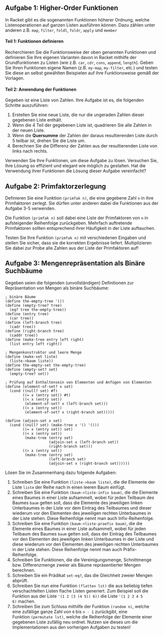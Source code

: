 ## Aufgabe 1: Higher-Order Funktionen
In Racket gibt es die sogenannten Funktionen höherer Ordnung, welche Listenoperationen auf ganzen Listen ausführen können. Dazu zählen unter anderen z.B. `map`, `filter`, `foldl`, `foldr`, `apply` und `member`

#### Teil 1: Funktionen definieren
Recherchieren Sie die Funktionsweise der oben genannten Funktionen und definieren Sie Ihre eigenen Varianten davon in Racket mithilfe der Grundfunktionen zu Listen (wie z.B. `car`, `cdr`, `cons`, `append`, `length`). Geben Sie Ihren Funktionen eigene Namen (z.B. `my-map`, `my-filter`, etc.) und testen Sie diese an selbst gewählten Beispielen auf ihre Funktionsweise gemäß der Vorlagen.

#### Teil 2: Anwendung der Funktionen
Gegeben ist eine Liste von Zahlen. Ihre Aufgabe ist es, die folgenden Schritte auszuführen:
1.  Erstellen Sie eine neue Liste, die nur die ungeraden Zahlen dieser gegebenen Liste enthält.
2.  Wenn die 4 Teil der gegebenen Liste ist, quadrieren Sie alle Zahlen in der neuen Liste.
3.  Wenn die **Quersumme** der Zahlen der daraus resultierenden Liste durch 5 teilbar ist, drehen Sie die Liste um.
4.  Berechnen Sie die Differenz der Zahlen aus der resultierenden Liste von links nach rechts.

Verwenden Sie Ihre Funktionen, um diese Aufgabe zu lösen. Versuchen Sie, Ihre Lösung so effizient und elegant wie möglich zu gestalten. Hat die Verwendung ihrer Funktionen die Lösung dieser Aufgabe vereinfacht?

## Aufgabe 2: Primfaktorzerlegung
Definieren Sie eine Funktion `(primfak n)`, die eine gegebene Zahl `n` in ihre Primfaktoren zerlegt. Sie dürfen unter anderen dabei die Funktionen aus der Aufgabe 3-5 verwenden.

Die Funktion `(primfak n)` soll dabei eine Liste der Primfaktoren von `n` in aufsteigender Reihenfolge zurückgeben. Mehrfach auftretende Primfaktoren sollten entsprechend ihrer Häufigkeit in der Liste auftauchen.  

Testen Sie Ihre Funktion `(primfak n)` mit verschiedenen Eingaben und stellen Sie sicher, dass sie die korrekten Ergebnisse liefert. Multiplizieren Sie dabei zur Probe alle Zahlen aus der Liste der Primfaktoren auf!

## Aufgabe 3: Mengenrepräsentation als Binäre Suchbäume
Gegeben seien die folgenden (unvollständigen) Definitionen zur Repräsentation von Mengen als binäre Suchbäume:
```racket
; binäre Bäume
(define the-empty-tree '())
(define (empty-tree? tree) 
  (eq? tree the-empty-tree))
(define (entry tree) 
  (car tree))
(define (left-branch tree) 
  (cadr tree))
(define (right-branch tree) 
  (caddr tree))
(define (make-tree entry left right) 
  (list entry left right))

; Mengenkonstruktor und leere Menge
(define (make-set liste) 
  (liste->baum liste))
(define the-empty-set the-empty-tree)
(define (empty-set? set) 
  (empty-tree? set))

; Prüfung auf Enthaltensein von Elementen und Anfügen von Elementen
(define (element-of-set? x set)
  (cond ((null? set) #f)
        ((= x (entry set)) #t)
        ((< x (entry set))
         (element-of-set? x (left-branch set)))
        ((> x (entry set))
         (element-of-set? x (right-branch set)))))

(define (adjoin-set x set)
  (cond ((null? set) (make-tree x '() '()))
        ((= x (entry set)) set)
        ((< x (entry set))
         (make-tree (entry set)
                    (adjoin-set x (left-branch set))
                    (right-branch set)))
        ((> x (entry set))
         (make-tree (entry set)
                    (left-branch set)
                    (adjoin-set x (right-branch set))))))
```

Lösen Sie im Zusammenhang dazu folgende Aufgaben:
1.  Schreiben Sie eine Funktion `(liste->baum liste)`, die die Elemente der Liste `liste` der Reihe nach in einen leeren Baum einfügt.
2.  Schreiben Sie eine Funktion `(baum->liste-infix baum)`, die die Elemente eines Baumes in einer Liste aufsammelt, wobei für jeden Teilbaum des Baumes `baum` gelten soll, dass die Elemente des jeweiligen linken Unterbaumes in der Liste vor dem Eintrag des Teilbaumes und dieser wiederum vor den Elementen des jeweiligen rechten Unterbaumes in der Liste stehen. Diese Reihenfolge nennt man auch Infix-Reihenfolge.
3.  Schreiben Sie eine Funktion `(baum->liste-praefix baum)`, die die Elemente eines Baumes in einer Liste aufsammelt, wobei für jeden Teilbaum des Baumes `baum` gelten soll, dass der Eintrag des Teilbaumes vor den Elementen des jeweiligen linken Unterbaumes in der Liste und diese wiederum vor den Elementen des jeweiligen rechten Unterbaumes in der Liste stehen. Diese Reihenfolge nennt man auch Präfix-Reihenfolge.
4.  Schreiben Sie Funktionen, die die Vereinigungsmenge, Schnittmenge bzw. Differenzmenge zweier als Bäume repräsentierter Mengen berechnen.
5.  Schreiben Sie ein Prädikat `set-eq?`, das die Gleichheit zweier Mengen abprüft.
6.  Schreiben Sie nun eine Funktion `(flatten lst)` die aus beliebig tiefen verschachtelten Listen flache Listen generiert. Zum Beispiel soll die Funktion aus der Liste `'(1 2 (3 (4 5)) 6))` die Liste `'(1 2 3 4 5 6)` machen.
7.  Schreiben Sie zum Schluss mithilfe der Funktion `(random n)`, welche eine zufällige ganze Zahl von `0` bis `n - 1` zurückgibt, eine Funktion `(permutate lst)`, welche die Reihenfolge der Elemente einer gegebenen Liste zufällig neu ordnet. Nutzen sie dieses um die Implementationen aus den vorherigen Aufgaben zu testen!